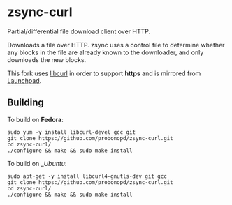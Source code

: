 # zsync-curl

Partial/differential file download client over HTTP.

Downloads a file over HTTP. zsync uses a control file to determine whether any blocks in the file are already known to the downloader, and only downloads the new blocks. 

This fork uses [libcurl](http://curl.haxx.se/libcurl/) in order to support __https__ and is mirrored from [Launchpad](https://launchpad.net/zsync-curl).

## Building

To build on __Fedora__:
```
sudo yum -y install libcurl-devel gcc git 
git clone https://github.com/probonopd/zsync-curl.git
cd zsync-curl/
./configure && make && sudo make install

```
To build on __Ubuntu_:
```
sudo apt-get -y install libcurl4-gnutls-dev git gcc
git clone https://github.com/probonopd/zsync-curl.git
cd zsync-curl/
./configure && make && sudo make install
```
